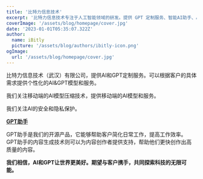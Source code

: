 ```yaml
---
title: '比特力信息技术'
excerpt: '比特力信息技术专注于人工智能领域的研发。提供 GPT 定制服务、智能AI助手、AI内容生成技术、AI模型压缩技术，关注AI的隐私保护。'
coverImage: '/assets/blog/homepage/cover.jpg'
date: '2023-01-01T05:35:07.322Z'
author:
  name: iBitly
  picture: '/assets/blog/authors/ibitly-icon.png'
ogImage:
  url: '/assets/blog/homepage/cover.jpg'
---
```



比特力信息技术（武汉）有限公司，提供AI和GPT定制服务。可以根据客户的具体需求提供个性化的AI&GPT模型和服务。

我们关注移动端的AI模型压缩技术，提供移动端的AI模型和服务。

我们关注AI的安全和隐私保护。

**[GPT助手](https://try.aibitly.com)**

GPT助手是我们的开源产品，它能够帮助客户简化日常工作，提高工作效率。GPT助手的内容生成技术则可以为内容创作者提供支持，帮助他们更快创作出高质量的内容。

**我们相信，AI和GPT让世界更美好。期望与客户携手，共同探索科技的无限可能。**



